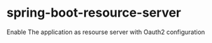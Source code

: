 # spring-boot-resource-server


Enable The application as resourse server with Oauth2 configuration
